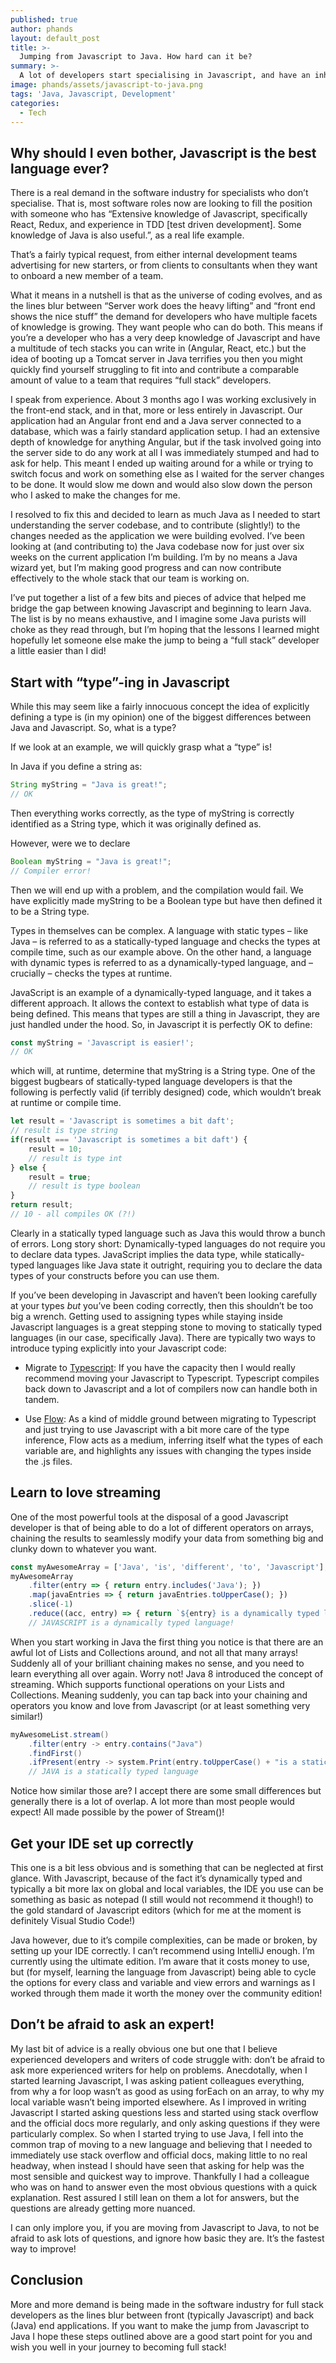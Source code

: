 ```yaml
---
published: true
author: phands
layout: default_post
title: >-
  Jumping from Javascript to Java. How hard can it be?
summary: >-
  A lot of developers start specialising in Javascript, and have an inherent fear of Java (I know I did!) In this blog post I look at a few tips to get over that initial fear and start coding in Java, from a Javascript background.
image: phands/assets/javascript-to-java.png
tags: 'Java, Javascript, Development'
categories:
  - Tech
---
```


## Why should I even bother, Javascript is the best language ever?
There is a real demand in the software industry for specialists who don’t specialise. That is, most software roles now are looking to fill the position with someone who has “Extensive knowledge of Javascript, specifically React, Redux, and experience in TDD [test driven development]. Some knowledge of Java is also useful.”, as a real life example.

That’s a fairly typical request, from either internal development teams advertising for new starters, or from clients to consultants when they want to onboard a new member of a team.

What it means in a nutshell is that as the universe of coding evolves, and as the lines blur between “Server work does the heavy lifting” and “front end shows the nice stuff” the demand for developers who have multiple facets of knowledge is growing. They want people who can do both. This means if you’re a developer who has a very deep knowledge of Javascript and have a multitude of tech stacks you can write in (Angular, React, etc.) but the idea of booting up a Tomcat server in Java terrifies you then you might quickly find yourself struggling to fit into and contribute a comparable amount of value to a team that requires “full stack” developers.

I speak from experience. About 3 months ago I was working exclusively in the front-end stack, and in that, more or less entirely in Javascript. Our application had an Angular front end and a Java server connected to a database, which was a fairly standard application setup. I had an extensive depth of knowledge for anything Angular, but if the task involved going into the server side to do any work at all I was immediately stumped and had to ask for help. This meant I ended up waiting around for a while or trying to switch focus and work on something else as I waited for the server changes to be done. It would slow me down and would also slow down the person who I asked to make the changes for me.

I resolved to fix this and decided to learn as much Java as I needed to start understanding the server codebase, and to contribute (slightly!) to the changes needed as the application we were building evolved. I’ve been looking at (and contributing to) the Java codebase now for just over six weeks on the current application I’m building. I’m by no means a Java wizard yet, but I’m making good progress and can now contribute effectively to the whole stack that our team is working on.

I’ve put together a list of a few bits and pieces of advice that helped me bridge the gap between knowing Javascript and beginning to learn Java. The list is by no means exhaustive, and I imagine some Java purists will choke as they read through, but I’m hoping that the lessons I learned might hopefully let someone else make the jump to being a “full stack” developer a little easier than I did!

## Start with “type”-ing in Javascript

While this may seem like a fairly innocuous concept the idea of explicitly defining a type is (in my opinion) one of the biggest differences between Java and Javascript.  So, what is a type?

If we look at an example, we will quickly grasp what a “type” is!

In Java if you define a string as:

~~~ java
String myString = "Java is great!";
// OK
~~~

Then everything works correctly, as the type of myString is correctly identified as a String type, which it was originally defined as.

However, were we to declare

~~~ java
Boolean myString = "Java is great!";
// Compiler error!
~~~

Then we will end up with a problem, and the compilation would fail. We have explicitly made myString to be a Boolean type but have then defined it to be a String type.

Types in themselves can be complex. A language with static types – like Java – is referred to as a statically-typed language and checks the types at compile time, such as our example above. On the other hand, a language with dynamic types is referred to as a dynamically-typed language, and – crucially – checks the types at runtime.

JavaScript is an example of a dynamically-typed language, and it takes a different approach. It allows the context to establish what type of data is being defined. This means that types are still a thing in Javascript, they are just handled under the hood. So, in Javascript it is perfectly OK to define:

~~~ javascript
const myString = 'Javascript is easier!';
// OK
~~~

which will, at runtime, determine that myString is a String type. One of the biggest bugbears of statically-typed language developers is that the following is perfectly valid (if terribly designed) code, which wouldn’t break at runtime or compile time.

~~~ javascript
let result = 'Javascript is sometimes a bit daft';
// result is type string
if(result === 'Javascript is sometimes a bit daft') {
    result = 10;
    // result is type int
} else {
    result = true;
    // result is type boolean
}
return result;
// 10 - all compiles OK (?!)
~~~

Clearly in a statically typed language such as Java this would throw a bunch of errors. Long story short: Dynamically-typed languages do not require you to declare data types. JavaScript implies the data type, while statically-typed languages like Java state it outright, requiring you to declare the data types of your constructs before you can use them.

If you’ve been developing in Javascript and haven’t been looking carefully at your types _but_ you’ve been coding correctly, then this shouldn’t be too big a wrench. Getting used to assigning types while staying inside Javascript languages is a great stepping stone to moving to statically typed languages (in our case, specifically Java). There are typically two ways to introduce typing explicitly into your Javascript code:

 -	Migrate to [Typescript](https://www.typescriptlang.org/): If you have the capacity then I would really recommend moving your Javascript to Typescript. Typescript compiles back down to Javascript and a lot of compilers now can handle both in tandem.
 
 -	Use [Flow](https://flow.org/): As a kind of middle ground between migrating to Typescript and just trying to use Javascript with a bit more care of the type inference, Flow acts as a medium, inferring itself what the types of each variable are, and highlights any issues with changing the types inside the .js files.

## Learn to love streaming

One of the most powerful tools at the disposal of a good Javascript developer is that of being able to do a lot of different operators on arrays, chaining the results to seamlessly modify your data from something big and clunky down to whatever you want.

~~~ javascript
const myAwesomeArray = ['Java', 'is', 'different', 'to', 'Javascript'];
myAwesomeArray
    .filter(entry => { return entry.includes('Java'); })
    .map(javaEntries => { return javaEntries.toUpperCase(); })
    .slice(-1)
    .reduce((acc, entry) => { return `${entry} is a dynamically typed language!`},'');
    // JAVASCRIPT is a dynamically typed language!
~~~

When you start working in Java the first thing you notice is that there are an awful lot of Lists and Collections around, and not all that many arrays! Suddenly all of your brilliant chaining makes no sense, and you need to learn everything all over again. Worry not! Java 8 introduced the concept of streaming. Which supports functional operations on your Lists and Collections. Meaning suddenly, you can tap back into your chaining and operators you know and love from Javascript (or at least something very similar!)

~~~ java
myAwesomeList.stream()
    .filter(entry -> entry.contains("Java")
    .findFirst()
    .ifPresent(entry -> system.Print(entry.toUpperCase() + "is a statically typed language!");
    // JAVA is a statically typed language
~~~

Notice how similar those are? I accept there are some small differences but generally there is a lot of overlap. A lot more than most people would expect! All made possible by the power of Stream()!

## Get your IDE set up correctly

This one is a bit less obvious and is something that can be neglected at first glance. With Javascript, because of the fact it’s dynamically typed and typically a bit more lax on global and local variables, the IDE you use can be something as basic as notepad (I still would not recommend it though!) to the gold standard of Javascript editors (which for me at the moment is definitely Visual Studio Code!)

Java however, due to it’s compile complexities, can be made or broken, by setting up your IDE correctly. I can’t recommend using IntelliJ enough. I’m currently using the ultimate edition. I’m aware that it costs money to use, but (for myself, learning the language from Javascript) being able to cycle the options for every class and variable and view errors and warnings as I worked through them made it worth the money over the community edition!

## Don’t be afraid to ask an expert!
My last bit of advice is a really obvious one but one that I believe experienced developers and writers of code struggle with: don’t be afraid to ask more experienced writers for help on problems. Anecdotally, when I started learning Javascript, I was asking patient colleagues everything, from why a for loop wasn’t as good as using forEach on an array, to why my local variable wasn’t being imported elsewhere. As I improved in writing Javascript I started asking questions less and started using stack overflow and the official docs more regularly, and only asking questions if they were particularly complex. So when I started trying to use Java, I fell into the common trap of moving to a new language and believing that I needed to immediately use stack overflow and official docs, making little to no real headway, when instead I should have seen that asking for help was the most sensible and quickest way to improve. Thankfully I had a colleague who was on hand to answer even the most obvious questions with a quick explanation. Rest assured I still lean on them a lot for answers, but the questions are already getting more nuanced.

I can only implore you, if you are moving from Javascript to Java, to not be afraid to ask lots of questions, and ignore how basic they are. It’s the fastest way to improve!

## Conclusion

More and more demand is being made in the software industry for full stack developers as the lines blur between front (typically Javascript) and back (Java) end applications. If you want to make the jump from Javascript to Java I hope these steps outlined above are a good start point for you and wish you well in your journey to becoming full stack!
